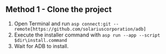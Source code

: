 ## Method 1 - Clone the project
1. Open Terminal and run ``asp connect:git --remote[https://github.com/solariuscorporation/adb]``
2. Execute the installer command with ``asp run --app --script $dir\install.command``
3. Wait for ADB to install.